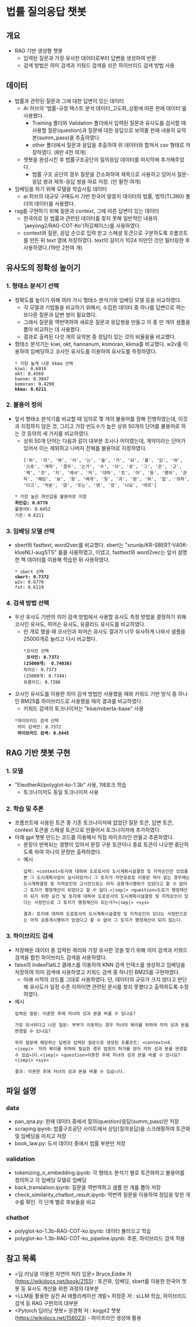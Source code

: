 # 법률 질의응답 챗봇
## 개요
* RAG 기반 생성형 챗봇
  * 입력된 질문과 가장 유사한 데이터로부터 답변을 생성하여 반환
  * 검색 방법은 의미 검색과 키워드 검색을 섞은 하이브리드 검색 방법 사용
## 데이터
* 법률과 관련된 질문과 그에 대한 답변이 있는 데이터
  * Ai 허브의 '법률-규정 텍스트 분석 데이터_고도화_상황에 따른 판례 데이터'를 사용했다.
    * Training 폴더와 Validation 폴더에서 입력된 질문과 유사도를 검사할 때 사용할 질문(question)과 질문에 대한 응답으로 보여줄 판례 내용의 요약본(summ_pass)을 추출하였다.
    * other 폴더에서 질문과 응답을 추출하여 위 데이터와 합쳐서 csv 형태로 저장하였다. (8만 4천 여개)
  * 챗봇을 완성시킨 후 법률구조공단의 질의응답 데이터를 마지막에 추가해주었다. 
    * 법률 구조 공단의 경우 질문을 간소화하여 제목으로 사용하고 있어서 질문-응답 쌍과 제목-응답 쌍을 따로 저장. (만 팔천 여개)
* 임베딩을 하기 위해 모델을 학습시킬 데이터
  * ai 허브의 대규모 구매도서 기반 한국어 말뭉치 데이터의 법률, 법학(TL360) 폴더의 데이터를 사용했다.
* rag를 구현하기 위해 질문과 context, 그에 따른 답변이 있는 데이터
  * 한국어로 된 법률과 관련된 데이터를 찾지 못해 일반적인 내용의 'jaeyong2/RAG-COT-Ko'(허깅페이스)를 사용하였다.
  * context와 질문, 응답 순으로 입력 받고 스페셜 토큰으로 구분하도록 프롬프트를 만든 뒤 text 열에 저장하였다. text의 길이가 1024 미만인 것만 필터링한 후 사용하였다.(19만 2천여 개)
## 유사도의 정확성 높이기
### 1. 형태소 분석기 선택
* 정확도를 높이기 위해 여러 가시 형태소 분석기와 임베딩 모델 등을 비교하였다.
  * 각 모델과 기법들을 비교하기 위해서, 수집한 데이터 중 하나를 답변으로 하는 또다른 질문과 답변 쌍이 필요했다. 
  * 그래서 질문을 역번역하여 새로운 질문과 응답쌍을 만들고 이 중 만 개의 샘플을 뽑아 비교하는 데 사용했다.
  * 결과로 출력된 다섯 개의 요약본 중 정답이 있는 것의 비율을율 비교했다.
* 형태소 분석기는 kiwi, okt, hannanum, komoran, kkma를 비교했다. w2v를 이용하여 임베딩하고 코사인 유사도를 이용하여 유사도를 측정하였다.
  <pre><code>* 가장 높게 나온 kkma 선택
  kiwi: 0.6016
  okt: 0.4569
  hannm: 0.3047
  komoran: 0.4299
  <b>kkma: 0.6211</b>
  </code></pre>
### 2. 불용어 정의
* 앞서 형태소 분석기를 비교할 때 임의로 몇 개의 불용어를 정해 진행하였는데, 이것과 지정하지 않은 것, 그리고 가장 빈도수가 높은 상위 50개의 단어를 불용어로 하는 것 등의의 세 가지를 비교하였다.
  * 상위 50개 단어는 다음과 같이 대부분 조사나 어미였는데, 계약이라는 단어가 있어서 이는 제외하고 나머지 전체를 불용어로 지정하였다.
    <pre><code>['하', '의', '에', '이', '는', '을', '가', '되', '를', '있', '여', '으로', '계약', '경우', '는가', '수', '아', '로', '그', '은', '고', '제', '것', '지', '에서', '저', '대하', '조', '어', '등', '행위', '관하', '해당', '보', '항', '에게', '및', '과', '받', '와', '없', '의하', '다고', '처분', '않', '또는', '였', '었', '나요', '따르']
    </code></pre>
  <pre><code>* 가장 높은 최빈값을 불용어로 지정
  <b>최빈값: 0.6770</b>
  불용어X: 0.6452
  기존: 0.6211
  </code></pre>
### 3. 임베딩 모델 선택
* sbert와 fasttext, word2vec를 비교했다. sbert는  "snunlp/KR-SBERT-V40K-klueNLI-augSTS" 를를 사용하였고, 이었고, fasttext와 word2vec는 앞서 설명한 책 데이터를 이용해 학습한 뒤 사용하였다.
  <pre><code>* sbert 선택
  <b>sbert: 0.7372</b>
  w2v: 0.6770
  fst: 0.6119
  </code></pre>
### 4. 검색 방법 선택
* 우선 유사도 기반의 의미 검색 방법에서 사용할 유사도 측정 방법을 결정하기 위해 코사인 유사도, 피어슨 유사도, 유클리드 유사도를 비교하였다.
  * 만 개로 했을 때 코사인과 피어슨 유사도 결과가 너무 유사하게 나와서 샘플을 25000개로 늘리고 다시 비교했다.
    <pre><code>*코사인 선택
     <b>코사인: 0.7372
    (25000개:  0.74036)</b>
    피어슨: 0.7373
    (25000개: 0.7344)
    유클리드: 0.7286
    </code></pre>
* 코사인 유사도를 이용한 의미 검색 방법만 사용했을 때와 키워드 기반 방식 중 하나인 BM25를 하이브리드로 사용했을 때의 결과를 비교하였다.
  * 키워드 검색의 토크나이저는 "klue/roberta-base" 사용 
  <pre><code>*하이브리드 검색 선택
   의미 검색만: 0.7372
   <b>하이브리드 검색: 0.8445</b>
  </code></pre>
## RAG 기반 챗봇 구현
### 1. 모델
* "EleutherAI/polyglot-ko-1.3b" 사용, 1에포크 학습
  * 토크나이저도 동일 토크나이저 사용
### 2. 학습 및 추론
* 프롬프트에 사용된 토큰 중 기존 토크나이저에 없었던 질문 토큰, 답변 토큰, context 토큰을 스페셜 토큰으로 만들어서 토크나이저에 추가하였다.
* 아래 gpt 챗봇 만드는 코드를 이용해서 직접 파이프라인 만들고 추론하였다. 
  * 문장이 반복되는 경향이 있어서 문장 구분 토큰이나 종료 토큰이 나오면 중단하도록 하여 하나의 문장만 출력하였다.
  * 예시
    <pre><code>입력: &lt;context&gt;토지에 대하여 도로로서의 도시계획시설결정 및 지적승인만 있었을 뿐 그 도시계획사업이 실시되었거나 그 토지가 자연공로로 이용된 적이 없는 경우에는 도시계획결정 및 지적승인의 고시만으로는 아직 공용개시행위가 있었다고 할 수 없어 그 토지가 행정재산이 되었다고 할 수 없다.<|sep|> &ltquestion&gt도로가 행정재산이 되기 위한 요건 및 토지에 대하여 도로로서의 도시계획시설결정 및 지적승인이 있다는 사정만으로 그 토지가 행정재산이 되는가?<|sep|> &ltsys&gt
  
    결과: 토지에 대하여 도로로서의 도시계획시설결정 및 지적승인이 있다는 사정만으로는 아직 공용개시행위가 있었다고 할 수 없어 그 토지가 행정재산이 되지 않는다.</code></pre>
### 3. 하이브리드 검색
* 저장해둔 데이터 중 입력된 쿼리와 가장 유사한 것을 찾기 위해 의미 검색과 키워드 검색을 합친 하이브리드 검색을 사용하였다.
* faiss의 IndexFlatL2 클래스를 이용하여 KNN 검색 인덱스를 생성하고 임베딩을 저장하여 의미 검색에 사용하였고 키워드 검색 중 하나인 BM25를 구현하였다.
  * 아래 서적의 코드를 그대로 사용하였다. 단, 데이터의 규모가 크지 않다고 판단해 유사도가 일정 수준 이하이면 관련된 문서를 찾지 못했다고 출력하도록 수정하였다.
* 예시
  <pre><code>입력된 질문: 이혼한 후에 자녀의 성과 본을 바꿀 수 있나요?

  가장 유사하다고 나온 질문: 부부가 이혼하는 경우 자녀의 복리를 위하여 자의 성과 본을 변경할 수 있나요?

  위의 질문에 해당하는 답변과 입력된 질문으로 생성된 프롬프트: &ltcontext&gt네.<|sep|>  자의 복리를 위하여 필요한 경우 법원의 허가를 얻어 자의 성과 본을 변경할 수 있습니다.<|sep|> &ltquestion&gt이혼한 후에 자녀의 성과 본을 바꿀 수 있나요?<|sep|> &ltsys&gt

  결과: 이혼한 후에 자녀의 성과 본을 바꿀 수 있습니다.
  </code></pre>
## 파일 설명
### data
* pan_qna.py: 판례 데이터 중에서 질의(question)응답(summ_pass)만 저장
* scraping.ipynb: 법률구조공단 사이트에서 상담(질의응답)을 스크래핑하여 토큰화 및 임베딩을 마치고 저장
* book_law.py: 도서 데이터 중에서 법률 부분만 저장
### validation
* tokenizing_n_embedding.ipynb: 각 형태소 분석기 별로 토큰화하고 불용어를 정의하고 각 임베딩 모델로 임베딩
* back_translation.ipynb: 질문을 역번역하고 샘플 만 개를 뽑아 저장
* check_similarity_chatbot_result.ipynb: 역번역 질문을 이용하여 정답을 맞힌 개수를 확인. 각 단계 별로 후보들을 비교
### chatbot
* polyglot-ko-1.3b-RAG-COT-ko.ipynb: 데이터 불러오고 학습
* polyglot-ko-1.3b-RAG-COT-ko_pipeline.ipynb: 추론, 하이브리드 검색 적용

## 참고 목록
* <딥 러닝을 이용한 자연어 처리 입문> Bryce,Eddie 저 (https://wikidocs.net/book/2155) :  토큰화, 임베딩, sbert를 이용한 한국어 챗봇 등 유사도 계산을 위한 과정의 대부분 
* <LLM을 활용한 실전 AI 애플리케이션 개발> 허정준 저 : sLLM 학습, 하이브리드 검색 등 RAG 구현의의 대부분
* <Pytorch 딥러닝 챗봇> 권경혁 저 : kogpt2 챗봇(https://wikidocs.net/158023) - 파이프라인 생성에 활용
